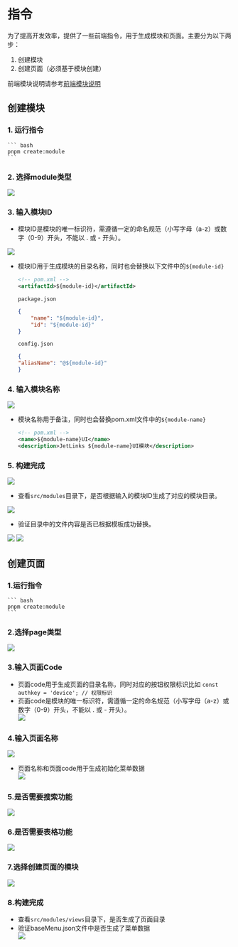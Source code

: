 # 指令
为了提高开发效率，提供了一些前端指令，用于生成模块和页面。主要分为以下两步：
1. 创建模块
2. 创建页面（必须基于模块创建）
  
前端模块说明请参考[前端模块说明](https://hanta.yuque.com/px7kg1/dev/arsugbwm9dn5r13c)
## 创建模块
### 1. 运行指令
    ``` bash
    pnpm create:module
    ```
### 2. 选择module类型  
<img src="./create-module-1.png">

### 3. 输入模块ID
- 模块ID是模块的唯一标识符，需遵循一定的命名规范（小写字母（a-z）或数字（0-9）开头，‌不能以 . 或 -‌ 开头）。   
<img src="./create-module-2.png">

- 模块ID用于生成模块的目录名称，同时也会替换以下文件中的`${module-id}`
    ```xml
    <!-- pom.xml -->
    <artifactId>${module-id}</artifactId>
    ```
    `package.json`
    ```json
    {
        "name": "${module-id}",
        "id": "${module-id}"
    }
    ```
    `config.json`
    ```json 
    {
    "aliasName": "@${module-id}"
    }
    ```

### 4. 输入模块名称
<img src="./create-module-3.png">

- 模块名称用于备注，同时也会替换pom.xml文件中的`${module-name}`
    ```xml
    <!-- pom.xml -->
    <name>${module-name}UI</name>
    <description>JetLinks ${module-name}UI模块</description>
    ```
### 5. 构建完成   
<img src="./create-module-4.png"> 

- 查看`src/modules`目录下，是否根据输入的模块ID生成了对应的模块目录。    
<img src="./create-module-5.png">   

- 验证目录中的文件内容是否已根据模板成功替换。   
<img src="./create-module-6.png">
<img src="./create-module-7.png">

## 创建页面

### 1.运行指令
    ``` bash
    pnpm create:module
    ```
### 2.选择page类型   
  <img src="./create-page-1.png">

### 3.输入页面Code   
- 页面code用于生成页面的目录名称，同时对应的按钮权限标识比如 `const authkey = 'device'; // 权限标识`   
- 页面code是模块的唯一标识符，需遵循一定的命名规范（小写字母（a-z）或数字（0-9）开头，‌不能以 . 或 -‌ 开头）。  
  <img src="./create-page-2.png">   

### 4.输入页面名称
  <img src="./create-page-3.png">

- 页面名称和页面code用于生成初始化菜单数据    
  <img src="./create-page-8.png">

### 5.是否需要搜索功能   
  <img src="./create-page-4.png">

### 6.是否需要表格功能   
  <img src="./create-page-5.png">

### 7.选择创建页面的模块   
  <img src="./create-page-6.png">

### 8.构建完成   
- 查看`src/modules/views`目录下，是否生成了页面目录
- 验证baseMenu.json文件中是否生成了菜单数据   
  <img src="./create-page-7.png">
